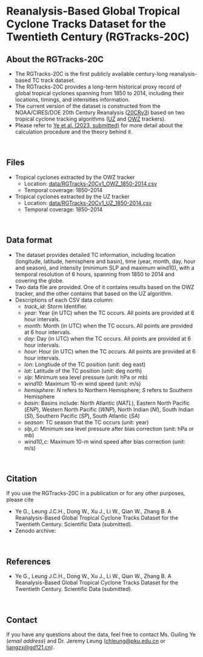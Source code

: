 <!-- # Reanalysis-Based Global Tropical Cyclone Tracks Dataset for the Twentieth Century (RGTracks-20C) -->
Reanalysis-Based Global Tropical Cyclone Tracks Dataset for the Twentieth Century (RGTracks-20C)
=====

**About the RGTracks-20C**
-----
- The RGTracks-20C is the first publicly available century-long reanalysis-based TC track dataset.
- The RGTracks-20C provides a long-term historical proxy record of global tropical cyclones spanning from 1850 to 2014, including their locations, timings, and intensities information.
- The current version of the dataset is constructed from the NOAA/CIRES/DOE 20th Century Reanalysis ([20CRv3](https://www.psl.noaa.gov/data/gridded/data.20thC_ReanV3.html)) based on two tropical cyclone tracking algorithms ([UZ](https://) and [OWZ](https://) trackers).
- Please refer to [Ye et al. (2023, submitted)](https://) for more detail about the calculation procedure and the theory behind it.
 <br /> 
 
**Files**
-----
- Tropical cyclones extracted by the OWZ tracker
  - Location: [data/RGTracks-20Cv1_OWZ_1850-2014.csv](https://github.com/jeremychleung/RGTracks-20C/blob/main/data/RGTracks-20Cv1_OWZ_1850-2014.csv)
  - Temporal coverage: 1850–2014
- Tropical cyclones extracted by the UZ tracker
  - Location: [data/RGTracks-20Cv1_UZ_1850-2014.csv](https://github.com/jeremychleung/RGTracks-20C/blob/main/data/RGTracks-20Cv1_UZ_1850-2014.csv)
  - Temporal coverage: 1850–2014
<br />

**Data format**
-----
- The dataset provides detailed TC information, including location (longitude, latitude, hemisphere and basin), time (year, month, day, hour and season), and intensity (minimum SLP and maximum wind10), with a temporal resolution of 6 hours, spanning from 1850 to 2014 and covering the globe.
- Two data file are provided. One of it contains results based on the OWZ tracker, and the other contains that based on the UZ algorithm.
- Descriptions of each CSV data column:
  - _track_id_: Storm Identifier. 
  - _year_: Year (in UTC) when the TC occurs. All points are provided at 6 hour intervals.
  - _month_: Month (in UTC) when the TC occurs. All points are provided at 6 hour intervals.
  - _day_: Day (in UTC) when the TC occurs. All points are provided at 6 hour intervals.
  - _hour_: Hour (in UTC) when the TC occurs. All points are provided at 6 hour intervals.
  - _lon_: Longtiude of the TC position (unit: deg east)
  - _lat_: Latitude of the TC position (unit: deg north)
  - _slp_: Minimum sea level pressure (unit: hPa or mb)
  - _wind10_: Maximum 10-m wind speed (unit: m/s)
  - _hemisphere_: _N_ refers to Northern Hemisphere; _S_ refers to Southern Hemisphere
  - _basin_: Basins include: North Atlantic (_NATL_), Eastern North Pacific (_ENP_), Western North Pacific (_WNP_), North Indian (_NI_), South Indian (_SI_), Southern Pacific (_SP_), South Atlantic (_SA_)
  - _season_: TC season that the TC occurs (unit: year)
  - _slp_c_: Minimum sea level pressure after bias correction (unit: hPa or mb)
  - _wind10_c_: Maximum 10-m wind speed after bias correction (unit: m/s)
<br />

**Citation**
-----
If you use the RGTracks-20C in a publication or for any other purposes, please cite 
- Ye G., Leung J.C.H., Dong W., Xu J., Li W., Qian W., Zhang B. A Reanalysis-Based Global Tropical Cyclone Tracks Dataset for the Twentieth Century. Scientific Data (submitted). <!-- https://doi.org/10.1007/s00382-022-06142-2 -->
- Zenodo archive: <!-- https://doi.org/10.5281/zenodo.6331379 -->
<br /> 

**References**
-----
- Ye G., Leung J.C.H., Dong W., Xu J., Li W., Qian W., Zhang B. A Reanalysis-Based Global Tropical Cyclone Tracks Dataset for the Twentieth Century. Scientific Data (submitted). <!-- https://doi.org/10.1007/s00382-022-06142-2 -->
<!-- - Leung, J.CH., Qian, W. Monitoring the Madden–Julian oscillation with geopotential height. Clim Dyn 49, 1981–2006 (2017). https://doi.org/10.1007/s00382-016-3431-x -->
<!-- - Wheeler, M.C., Hendon, H.H. An All-Season Real-Time Multivariate MJO Index: Development of an Index for Monitoring and Prediction. Mon Weather Rev 132:1917–1932 (2004). https://journals.ametsoc.org/view/journals/mwre/132/8/1520-0493_2004_132_1917_aarmmi_2.0.co_2.xml -->
<br /> 

**Contact**
-----
If you have any questions about the data, feel free to contact Ms. Guiling Ye (*email address*) and Dr. Jeremy Leung (chleung@pku.edu.cn or liangzx@gd121.cn).
<br /> 

